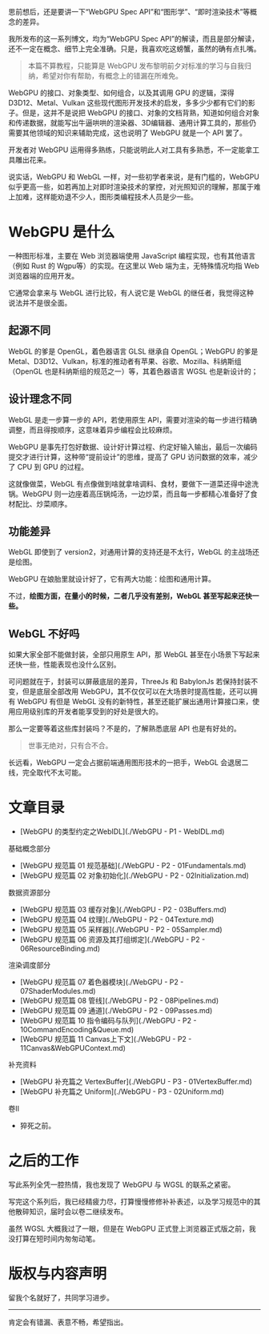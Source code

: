 思前想后，还是要讲一下“WebGPU Spec API”和“图形学”、“即时渲染技术”等概念的差异。

我所发布的这一系列博文，均为“WebGPU Spec API”的解读，而且是部分解读，还不一定在概念、细节上完全准确。只是，我喜欢吃这螃蟹，虽然的确有点扎嘴。

> 本篇不算教程，只能算是 WebGPU 发布黎明前夕对标准的学习与自我归纳，希望对你有帮助，有概念上的错漏在所难免。

WebGPU 的接口、对象类型、如何组合，以及其调用 GPU 的逻辑，深得 D3D12、Metal、Vulkan 这些现代图形开发技术的启发，多多少少都有它们的影子。但是，这并不是说把 WebGPU 的接口、对象的文档背熟，知道如何组合对象和传递数据，就能写出牛逼哄哄的渲染器、3D编辑器、通用计算工具的，那些仍需要其他领域的知识来辅助完成，这也说明了 WebGPU 就是一个 API 罢了。

开发者对 WebGPU 运用得多熟练，只能说明此人对工具有多熟悉，不一定能拿工具雕出花来。

说实话，WebGPU 和 WebGL 一样，对一些初学者来说，是有门槛的，WebGPU 似乎更高一些，如若再加上对即时渲染技术的掌控，对光照知识的理解，那属于难上加难，这样能劝退不少人，图形类编程技术人员是少一些。

# WebGPU 是什么

一种图形标准，主要在 Web 浏览器端使用 JavaScript 编程实现，也有其他语言（例如 Rust 的 Wgpu等）的实现。在这里以 Web 端为主，无特殊情况均指 Web 浏览器端的应用开发。

它通常会拿来与 WebGL 进行比较，有人说它是 WebGL 的继任者，我觉得这种说法并不是很全面。

## 起源不同

WebGL 的爹是 OpenGL，着色器语言 GLSL 继承自 OpenGL；WebGPU 的爹是 Metal、D3D12、Vulkan，标准的推动者有苹果、谷歌、Mozilla、科纳斯组（OpenGL 也是科纳斯组的规范之一）等，其着色器语言 WGSL 也是新设计的；

## 设计理念不同

WebGL 是走一步算一步的 API，若使用原生 API，需要对渲染的每一步进行精确调整，而且得按顺序，这意味着异步编程会比较麻烦。

WebGPU 是事先打包好数据、设计好计算过程、约定好输入输出，最后一次编码提交才进行计算，这种带“提前设计”的思维，提高了 GPU 访问数据的效率，减少了 CPU 到 GPU 的过程。

这就像做菜，WebGL 有点像做到啥就拿啥调料、食材，要做下一道菜还得中途洗锅。WebGPU 则一边座着高压锅炖汤，一边炒菜，而且每一步都精心准备好了食材配比、炒菜顺序。

## 功能差异

WebGL 即使到了 version2，对通用计算的支持还是不太行，WebGL 的主战场还是绘图。

WebGPU 在娘胎里就设计好了，它有两大功能：绘图和通用计算。

不过，**绘图方面，在量小的时候，二者几乎没有差别，WebGL 甚至写起来还快一些。**

## WebGL 不好吗

如果大家全部不能做封装，全部只用原生 API，那 WebGL 甚至在小场景下写起来还快一些，性能表现也没什么区别。

可问题就在于，封装可以屏蔽底层的差异，ThreeJs 和 BabylonJs 若保持封装不变，但是底层全部改用 WebGPU，其不仅仅可以在大场景时提高性能，还可以拥有 WebGPU 有但是 WebGL 没有的新特性，甚至还能扩展出通用计算接口来，使用应用级别库的开发者能享受到的好处是很大的。

那么一定要等着这些库封装吗？不是的，了解熟悉底层 API 也是有好处的。

> 世事无绝对，只有合不合。

长远看，WebGPU 一定会占据前端通用图形技术的一把手，WebGL 会退居二线，完全取代不太可能。

# 文章目录

- [WebGPU 的类型约定之WebIDL](./WebGPU - P1 - WebIDL.md)

基础概念部分

- [WebGPU 规范篇 01 规范基础](./WebGPU - P2 - 01Fundamentals.md)
- [WebGPU 规范篇 02 对象初始化](./WebGPU - P2 - 02Initialization.md)

数据资源部分

- [WebGPU 规范篇 03 缓存对象](./WebGPU - P2 - 03Buffers.md)
- [WebGPU 规范篇 04 纹理](./WebGPU - P2 - 04Texture.md)
- [WebGPU 规范篇 05 采样器](./WebGPU - P2 - 05Sampler.md)
- [WebGPU 规范篇 06 资源及其打组绑定](./WebGPU - P2 - 06ResourceBinding.md)

渲染调度部分

- [WebGPU 规范篇 07 着色器模块](./WebGPU - P2 - 07ShaderModules.md)
- [WebGPU 规范篇 08 管线](./WebGPU - P2 - 08Pipelines.md)
- [WebGPU 规范篇 09 通道](./WebGPU - P2 - 09Passes.md)
- [WebGPU 规范篇 10 指令编码与队列](./WebGPU - P2 - 10CommandEncoding&Queue.md)
- [WebGPU 规范篇 11 Canvas上下文](./WebGPU - P2 - 11Canvas&WebGPUContext.md)

补充资料

- [WebGPU 补充篇之 VertexBuffer](./WebGPU - P3 - 01VertexBuffer.md)
- [WebGPU 补充篇之 Uniform](./WebGPU - P3 - 02Uniform.md)

卷II

- 猝死之前。



# 之后的工作

写此系列全凭一腔热情，我也发现了 WebGPU 与 WGSL 的联系之紧密。

写完这个系列后，我已经精疲力尽，打算慢慢修修补补表述，以及学习规范中的其他散碎知识，届时会以卷二继续发布。

虽然 WGSL 大概我过了一眼，但是在 WebGPU 正式登上浏览器正式版之前，我没打算在短时间内匆匆动笔。



# 版权与内容声明

留我个名就好了，共同学习进步。

---

肯定会有错漏、表意不畅，希望指出。
